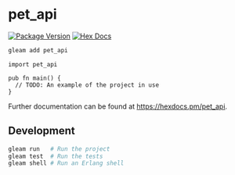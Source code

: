 # pet_api

[![Package Version](https://img.shields.io/hexpm/v/pet_api)](https://hex.pm/packages/pet_api)
[![Hex Docs](https://img.shields.io/badge/hex-docs-ffaff3)](https://hexdocs.pm/pet_api/)

```sh
gleam add pet_api
```

```gleam
import pet_api

pub fn main() {
  // TODO: An example of the project in use
}
```

Further documentation can be found at <https://hexdocs.pm/pet_api>.

## Development

```sh
gleam run   # Run the project
gleam test  # Run the tests
gleam shell # Run an Erlang shell
```
